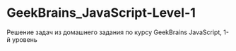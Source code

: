 # GeekBrains_JavaScript-Level-1
Решение задач из домашнего задания по курсу GeekBrains JavaScript, 1-й уровень
